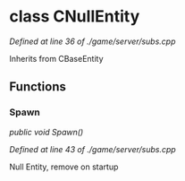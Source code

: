 # class CNullEntity

*Defined at line 36 of ./game/server/subs.cpp*

Inherits from CBaseEntity



## Functions

### Spawn

*public void Spawn()*

*Defined at line 43 of ./game/server/subs.cpp*

 Null Entity, remove on startup



